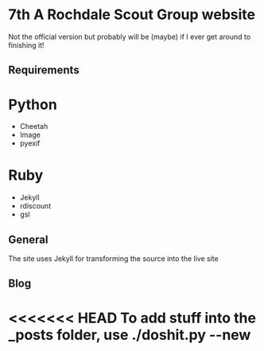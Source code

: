 7th A Rochdale Scout Group website
===================================

Not the official version but probably will be (maybe) if I ever get around to finishing it!

Requirements
------------
# Python
* Cheetah
* Image
* pyexif

# Ruby
* Jekyll
* rdiscount
* gsl

General
-------
The site uses Jekyll for transforming the source into the live site

Blog
------
<<<<<<< HEAD
To add stuff into the _posts folder, use ./doshit.py --new <title> so the created file is correctly formatted.
Once the file is added you may edit it as usual, the only required part is the header is as follows:
`---
layout: post
title: <new post title>
author: <authors name>
tags: <list of post tags>
---`
The head is YAML formatted.
=======
Add stuff into the _posts folder, use ./doshit.py --new <title> to add a correctly formatted file
>>>>>>> 8af8dd6c0e4b055d3db04a502c105134b5b4f32b

Gallery
-------
We build the gallery from the dir structure, some helpful notes are as follows:

## Templates
<<<<<<< HEAD
See the templates/ folder - we use cheetah to build the templates for jekyll to transform.

## Albums
By default the album name is the album folder with "_" substituted for " "
If you want to display a different name then add it into a file called ALBUM_DESCRIPTION in the albums folder

## Images
To add a description to images add stuff into a file called $image_file_name-DESCRIPTION

To add author info add stuff into $image_file_name-DESCRIPTION
=======
See the templates/ folder - we use cheetah and a little jekyll

## Albums
By default the album name is the album folder with "_" substituted for " "
If you want to display a different name then add it into << album dir >>/ALBUM_DESCRIPTION

## Images
To add a description to images add stuff into
<< image file >>-DESCRIPTION

To add author info add stuff into
<< image file >>-AUTHOR
>>>>>>> 8af8dd6c0e4b055d3db04a502c105134b5b4f32b
